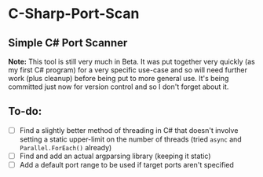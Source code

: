 # C-Sharp-Port-Scan
## Simple C# Port Scanner
**Note:** This tool is still very much in Beta. It was put together very quickly (as my first C# program) for a very specific use-case and so will need further work (plus cleanup) before being put to more general use. It's being committed just now for version control and so I don't forget about it.


## To-do:
- [ ] Find a slightly better method of threading in C# that doesn't involve setting a static upper-limit on the number of threads (tried `async` and `Parallel.ForEach()` already)
- [ ] Find and add an actual argparsing library (keeping it static)
- [ ] Add a default port range to be used if target ports aren't specified
